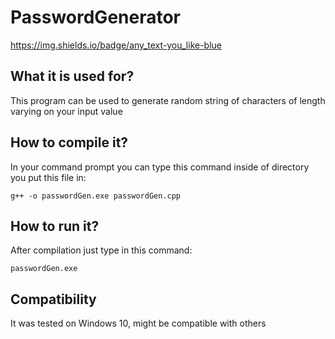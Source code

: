 # PasswordGenerator
https://img.shields.io/badge/any_text-you_like-blue
## What it is used for?
This program can be used to generate random string of characters of length varying on your input value
## How to compile it?
In your command prompt you can type this command inside of directory you put this file in:
```
g++ -o passwordGen.exe passwordGen.cpp
```
## How to run it?
After compilation just type in this command:
```
passwordGen.exe
```
## Compatibility
It was tested on Windows 10, might be compatible with others
